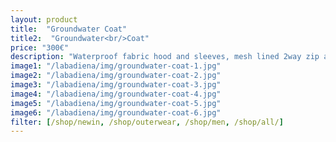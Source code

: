 ```yaml
---
layout: product
title:  "Groundwater Coat"
title2:  "Groundwater<br/>Coat"
price: "300€"
description: "Waterproof fabric hood and sleeves, mesh lined 2way zip armpit ventilations, inner cuffs, 2way zip fastening with magnetic buttons, two hidden side side pockets, two hidden seam cheast pockets, leather tag inside, etched logo button."
image1: "/labadiena/img/groundwater-coat-1.jpg"
image2: "/labadiena/img/groundwater-coat-2.jpg"
image3: "/labadiena/img/groundwater-coat-3.jpg"
image4: "/labadiena/img/groundwater-coat-4.jpg"
image5: "/labadiena/img/groundwater-coat-5.jpg"
image6: "/labadiena/img/groundwater-coat-6.jpg"
filter: [/shop/newin, /shop/outerwear, /shop/men, /shop/all/]
---
```

